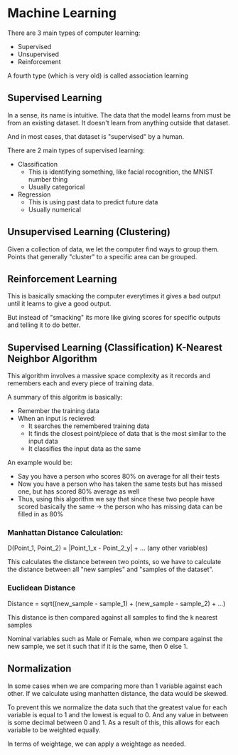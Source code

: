 # Machine Learning

There are 3 main types of computer learning:
- Supervised
- Unsupervised
- Reinforcement

A fourth type (which is very old) is called association learning

## Supervised Learning

In a sense, its name is intuitive. The data that the model learns from must
be from an existing dataset. It doesn't learn from anything outside that
dataset.

And in most cases, that dataset is "supervised" by a human.

There are 2 main types of supervised learning:
- Classification
    - This is identifying something, like facial recognition, the MNIST 
      number thing
    - Usually categorical
- Regression
    - This is using past data to predict future data 
    - Usually numerical

## Unsupervised Learning (Clustering)
Given a collection of data, we let the computer find ways to group them.
Points that generally "cluster" to a specific area can be grouped.


## Reinforcement Learning
This is basically smacking the computer everytimes it gives a bad output until
it learns to give a good output.

But instead of "smacking" its more like giving scores for specific outputs
and telling it to do better.

## Supervised Learning (Classification) K-Nearest Neighbor Algorithm

This algorithm involves a massive space complexity as it records and remembers each and
every piece of training data.

A summary of this algoritm is basically:
- Remember the training data
- When an input is recieved:
    - It searches the remembered training data
    - It finds the closest point/piece of data that is the most similar to the input data
    - It classifies the input data as the same

An example would be:
- Say you have a person who scores 80% on average for all their tests
- Now you have a person who has taken the same tests but has missed one, but has 
  scored 80% average as well
- Thus, using this algorithm we say that since these two people have scored basically the same
    -> the person who has missing data can be filled in as 80% 

### Manhattan Distance Calculation:

D(Point_1, Point\_2) = |Point\_1_x - Point\_2_y| + ... (any other variables)

This calculates the distance between two points, so we have to calculate the distance
between all "new samples" and "samples of the dataset".

### Euclidean Distance

Distance = sqrt((new_sample - sample_1) + (new\_sample - sample\_2) + ...)

This distance is then compared against all samples to find the k nearest samples 

Nominal variables such as Male or Female, when we compare against the new sample, we set it
such that if it is the same, then 0 else 1.

## Normalization

In some cases when we are comparing more than 1 variable against each other. If we calculate
using manhatten distance, the data would be skewed.

To prevent this we normalize the data such that the greatest value for each variable is equal
to 1 and the lowest is equal to 0. And any value in between is some decimal between 0 and 1.
As a result of this, this allows for each variable to be weighted equally.

In terms of weightage, we can apply a weightage as needed.


